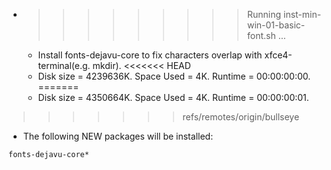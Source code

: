 * >>>>>>>>> Running inst-min-win-01-basic-font.sh ...
  * Install fonts-dejavu-core to fix characters overlap with xfce4-terminal(e.g. mkdir).
<<<<<<< HEAD
  * Disk size = 4239636K. Space Used = 4K. Runtime = 00:00:00:00.
=======
  * Disk size = 4350664K. Space Used = 4K. Runtime = 00:00:00:01.
>>>>>>> refs/remotes/origin/bullseye
  * The following NEW packages will be installed:
  ```bash
fonts-dejavu-core*
  ```
